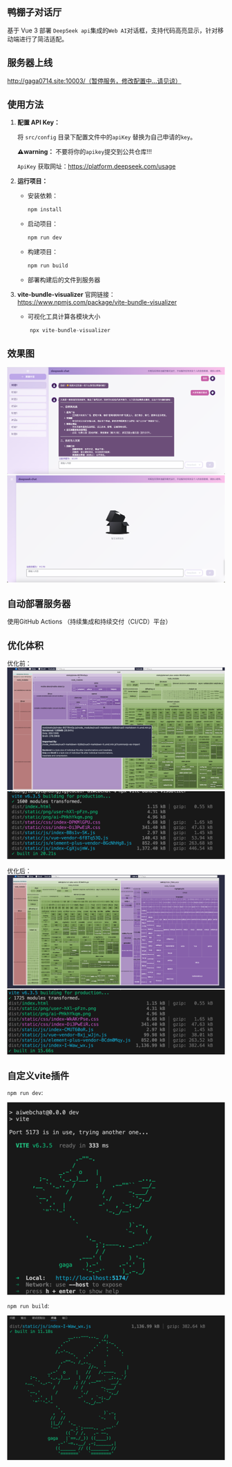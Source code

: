 ## 鸭棚子对话厅

基于 Vue 3 部署 `DeepSeek api`集成的`Web AI`对话框，支持代码高亮显示，针对移动端进行了简洁适配。

## 服务器上线
http://gaga0714.site:10003/（暂停服务，修改配置中...请见谅）

## 使用方法

1.  **配置 API Key：**

    将 `src/config` 目录下配置文件中的`apiKey` 替换为自己申请的`key`。

    **⚠️warning：** 不要将你的`apikey`提交到公共仓库!!!

    `ApiKey` 获取网址：https://platform.deepseek.com/usage

2.  **运行项目：**
    - 安装依赖：

        ```bash
        npm install 
        ```

    - 启动项目：

        ```bash
        npm run dev
        ```

    - 构建项目：

        ```bash
        npm run build
        ```

    - 部署构建后的文件到服务器

3.  **vite-bundle-visualizer**
    官网链接：https://www.npmjs.com/package/vite-bundle-visualizer
    - 可视化工具计算各模块大小
    ```js
        npx vite-bundle-visualizer
    ```

## 效果图
![alt text](/assets/show_2.png)
![alt text](/assets/show_1.jpg)

## 自动部署服务器
使用GitHub Actions （持续集成和持续交付（CI/CD）平台）

## 优化体积
优化前：
![alt text](/assets/vis_pre.png)
![alt text](/assets/chunk_pre.png)

优化后：
![alt text](/assets/vid_bac.png)
![alt text](/assets/chunk_bac.png)

## 自定义vite插件
`npm run dev`:

![alt text](/assets/dev_vite_plugin.png)

`npm run build`:

![alt text](/assets/build_vite_plugin.png)